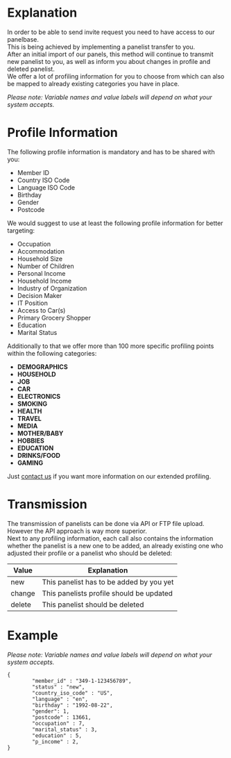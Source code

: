 # Explanation

In order to be able to send invite request you need to have access to our panelbase.<br />
This is being achieved by implementing a panelist transfer to you.<br />
After an initial import of our panels, this method will continue to transmit new panelist to you, as well as inform you about changes in profile and deleted panelist.<br />
We offer a lot of profiling information for you to choose from which can also be mapped to already existing categories you have in place.<br />

*Please note: Variable names and value labels will depend on what your system accepts.*


# Profile Information

The following profile information is mandatory and has to be shared with you:<br />

* Member ID
* Country ISO Code
* Language ISO Code
* Birthday
* Gender
* Postcode

We would suggest to use at least the following profile information for better targeting:<br />

* Occupation 
* Accommodation
* Household Size
* Number of Children
* Personal Income
* Household Income
* Industry of Organization
* Decision Maker
* IT Position
* Access to Car(s)
* Primary Grocery Shopper 
* Education
* Marital Status

Additionally to that we offer more than 100 more specific profiling points within the following categories:<br />

* **DEMOGRAPHICS**
* **HOUSEHOLD**
* **JOB**
* **CAR**
* **ELECTRONICS**
* **SMOKING**
* **HEALTH**
* **TRAVEL**
* **MEDIA**
* **MOTHER/BABY**
* **HOBBIES**
* **EDUCATION**
* **DRINKS/FOOD**
* **GAMING**

Just [contact us](mailto:api@splendid-research.com) if you want more information on our extended profiling.<br />


# Transmission

The transmission of panelists can be done via API or FTP file upload. However the API approach is way more superior.<br />
Next to any profiling information, each call also contains the information whether the panelist is a new one to be added, an already existing one who adjusted their profile or a panelist who should be deleted:<br />

Value | Explanation
--- | ---
new | This panelist has to be added by you yet
change | This panelists profile should be updated
delete | This panelist should be deleted

# Example

*Please note: Variable names and value labels will depend on what your system accepts.*

```
{
		"member_id" : "349-1-123456789",
		"status" : "new",
		"country_iso_code" : "US",
		"language" : "en",
		"birthday" : "1992-08-22",
		"gender": 1,
		"postcode" : 13661,
		"occupation" : 7,
		"marital_status" : 3,
		"education" : 5,
		"p_income" : 2,
}
```